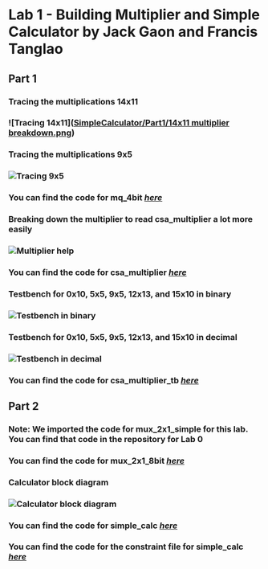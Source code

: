 # Lab 1 - Building Multiplier and Simple Calculator by Jack Gaon and Francis Tanglao

## Part 1 
### Tracing the multiplications 14x11
### ![Tracing 14x11]([SimpleCalculator/Part1/14x11 multiplier breakdown.png](https://github.com/gaonjc/VerilogLabs/blob/main/SimpleCalculator/Part1/14x11%20multiplier%20breakdown.png))

### Tracing the multiplications 9x5
### ![Tracing 9x5](https://github.com/Spring-2024-Classes/lab-1-building-multiplier-and-simple-calculator-thedawgs/blob/main/Part%201/9x5%20multiplier%20breakdown.png)

### You can find the code for mq_4bit [*here*](https://github.com/Spring-2024-Classes/lab-1-building-multiplier-and-simple-calculator-thedawgs/blob/main/Part%201/mq_4bit.v)

### Breaking down the multiplier to read csa_multiplier a lot more easily
### ![Multiplier help](https://github.com/Spring-2024-Classes/lab-1-building-multiplier-and-simple-calculator-thedawgs/blob/main/Part%201/multiplier%20breakdown.png)
### You can find the code for csa_multiplier [*here*](https://github.com/Spring-2024-Classes/lab-1-building-multiplier-and-simple-calculator-thedawgs/blob/main/Part%201/csa_multiplier.v)

### Testbench for 0x10, 5x5, 9x5, 12x13, and 15x10 in binary
### ![Testbench in binary](https://github.com/Spring-2024-Classes/lab-1-building-multiplier-and-simple-calculator-thedawgs/blob/main/Part%201/multiplier%20binary%20testbench.png)
### Testbench for 0x10, 5x5, 9x5, 12x13, and 15x10 in decimal
### ![Testbench in decimal](https://github.com/Spring-2024-Classes/lab-1-building-multiplier-and-simple-calculator-thedawgs/blob/main/Part%201/multiplier%20decimal%20testbench.png)
### You can find the code for csa_multiplier_tb [*here*](https://github.com/Spring-2024-Classes/lab-1-building-multiplier-and-simple-calculator-thedawgs/blob/main/Part%201/csa_multiplier_tb.v)

## Part 2
### Note: We imported the code for mux_2x1_simple for this lab. You can find that code in the repository for Lab 0
### You can find the code for mux_2x1_8bit [*here*](https://github.com/Spring-2024-Classes/lab-1-building-multiplier-and-simple-calculator-thedawgs/blob/main/Part%202/mux_2x1_8bit.v)

### Calculator block diagram
### ![Calculator block diagram](https://github.com/Spring-2024-Classes/lab-1-building-multiplier-and-simple-calculator-thedawgs/blob/main/Part%202/calculator%20block%20diagram.png)

### You can find the code for simple_calc [*here*](https://github.com/Spring-2024-Classes/lab-1-building-multiplier-and-simple-calculator-thedawgs/blob/main/Part%202/simple_calc.v)
### You can find the code for the constraint file for simple_calc [*here*](https://github.com/Spring-2024-Classes/lab-1-building-multiplier-and-simple-calculator-thedawgs/blob/main/Part%202/Nexys-A7-100T-Master.xdc)
